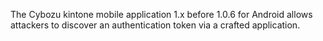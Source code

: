 The Cybozu kintone mobile application 1.x before 1.0.6 for Android allows attackers to discover an authentication token via a crafted application.